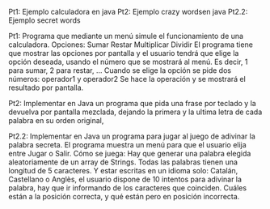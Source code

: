 Pt1:    Ejemplo calculadora en java
Pt2:    Ejemplo crazy wordsen java
Pt2.2:  Ejemplo secret words


Pt1: 
Programa que mediante un menú simule el funcionamiento de una calculadora.
Opciones:
Sumar
Restar
Multiplicar
Dividir
El programa tiene que mostrar las opciones por pantalla y el usuario tendrá 
que elige la opción deseada, usando el número que se mostrará al menú. Es decir,
1 para sumar, 2 para restar, …
Cuando se elige la opción se pide dos números: operador1 y operador2
Se hace la operación y se mostrará el resultado por pantalla.

Pt2:
Implementar en Java un programa que pida una frase por teclado y la
devuelva por pantalla mezclada, dejando la primera y la ultima letra de cada 
palabra en su orden original, 

Pt2.2:
Implementar en Java un programa para jugar al juego de adivinar la palabra 
secreta. El programa muestra un menú para que el usuario elija entre 
Jugar o Salir.
Cómo se juega:
Hay que generar una palabra elegida aleatoriamente de un array de Strings.
Todas las palabras tienen una longitud de 5 caracteres. Y estar escritas en un 
idioma solo: Catalán, Castellano o Anglès, el usuario dispone de 10 intentos 
para adivinar la palabra, hay que ir informando de los caracteres que coinciden.
 Cuáles están a la posición correcta, y qué están pero en posición incorrecta.
